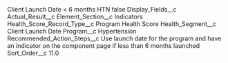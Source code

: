 <?xml version="1.0" encoding="UTF-8"?>
<CustomMetadata xmlns="http://soap.sforce.com/2006/04/metadata" xmlns:xsi="http://www.w3.org/2001/XMLSchema-instance" xmlns:xsd="http://www.w3.org/2001/XMLSchema">
    <label>Client Launch Date &lt; 6 months HTN</label>
    <protected>false</protected>
    <values>
        <field>Display_Fields__c</field>
        <value xsi:type="xsd:string">Actual_Result__c</value>
    </values>
    <values>
        <field>Element_Section__c</field>
        <value xsi:type="xsd:string">Indicators</value>
    </values>
    <values>
        <field>Health_Score_Record_Type__c</field>
        <value xsi:type="xsd:string">Program Health Score</value>
    </values>
    <values>
        <field>Health_Segment__c</field>
        <value xsi:type="xsd:string">Client Launch Date</value>
    </values>
    <values>
        <field>Program__c</field>
        <value xsi:type="xsd:string">Hypertension</value>
    </values>
    <values>
        <field>Recommended_Action_Steps__c</field>
        <value xsi:type="xsd:string">Use launch date for the program and have an indicator on the component page if less than 6 months launched</value>
    </values>
    <values>
        <field>Sort_Order__c</field>
        <value xsi:type="xsd:double">11.0</value>
    </values>
</CustomMetadata>
